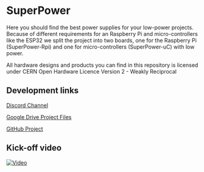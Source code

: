 SuperPower
==========

Here you should find the best power supplies for your low-power projects. Because of different requirements for an Raspberry Pi and micro-controllers like the ESP32 we split the project into two boards, one for the Raspberry Pi (SuperPower-Rpi) and one for micro-controllers (SuperPower-uC) with low power.

All hardware designs and products you can find in this repository is licensed under CERN Open Hardware Licence Version 2 - Weakly Reciprocal

## Development links

[Discord Channel](https://discord.gg/dCr86Hk)  

[Google Drive Project Files](https://drive.google.com/drive/folders/1lCirijHUkISdUYBIRblkILHM6fstifWS)

[GitHub Project](https://github.com/SensorsIot/SuperPower)

## Kick-off video
[![Video](http://img.youtube.com/vi/-SJbdPvgQnE/0.jpg)](https://www.youtube.com/watch?v=-SJbdPvgQnE "Video")

